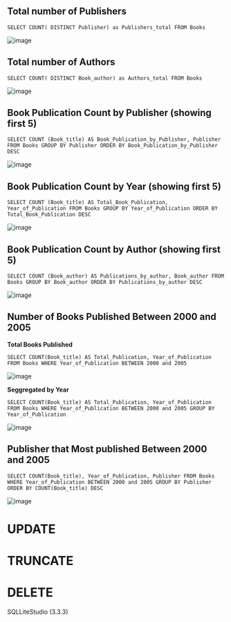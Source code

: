 ## Total number of Publishers
`SELECT COUNT( DISTINCT Publisher) as Publishers_total
FROM Books`

![image](https://user-images.githubusercontent.com/108747030/189496758-ae03cdd3-8a64-4034-beb1-0754e2ef64a9.png)

## Total number of Authors
`SELECT COUNT( DISTINCT Book_author) as Authors_total
FROM Books`

![image](https://user-images.githubusercontent.com/108747030/189496735-5f14ef5e-1074-46c5-b350-83e9728a6569.png)

## Book Publication Count by Publisher (showing first 5)
`SELECT COUNT (Book_title) AS Book_Publication_by_Publisher, Publisher
FROM Books
GROUP BY Publisher
ORDER BY Book_Publication_by_Publisher DESC`

![image](https://user-images.githubusercontent.com/108747030/189496715-0b999748-3500-4951-a322-25c6d75f46eb.png)

## Book Publication Count by Year (showing first 5)
`SELECT COUNT (Book_title) AS Total_Book_Publication, Year_of_Publication
FROM Books
GROUP BY Year_of_Publication
ORDER BY Total_Book_Publication DESC`


![image](https://user-images.githubusercontent.com/108747030/189496673-2ca63228-6118-4eee-acef-77600687b9de.png)

## Book Publication  Count by Author (showing first 5)
`SELECT COUNT (Book_author) AS Publications_by_author, Book_author
FROM Books
GROUP BY Book_author
ORDER BY Publications_by_author DESC`

![image](https://user-images.githubusercontent.com/108747030/189496551-265ce874-c4ff-4fc5-84a0-9fb8e076696f.png)

## Number of Books Published Between 2000 and 2005

**Total Books Published**

`SELECT COUNT(Book_title) AS Total_Publication, Year_of_Publication
FROM Books
WHERE Year_of_Publication BETWEEN 2000 and 2005`

![image](https://user-images.githubusercontent.com/108747030/189546568-ade9c4a2-03c8-4b32-ad10-a7ab2f4b6820.png)

**Seggregated by Year**

`SELECT COUNT(Book_title) AS Total_Publication, Year_of_Publication
FROM Books
WHERE Year_of_Publication BETWEEN 2000 and 2005
GROUP BY Year_of_Publication`

![image](https://user-images.githubusercontent.com/108747030/189546605-0c53b3b4-6d0a-484a-8d8b-a528a367aac4.png)


## Publisher that Most published Between 2000 and 2005

`SELECT COUNT(Book_title), Year_of_Publication, Publisher
FROM Books
WHERE Year_of_Publication BETWEEN 2000 and 2005
GROUP BY Publisher
ORDER BY COUNT(Book_title) DESC`

![image](https://user-images.githubusercontent.com/108747030/189547094-e857b0bb-b254-4f37-a28c-c2e4dd80c88d.png)


# UPDATE

# TRUNCATE

# DELETE




SQLLiteStudio (3.3.3)
